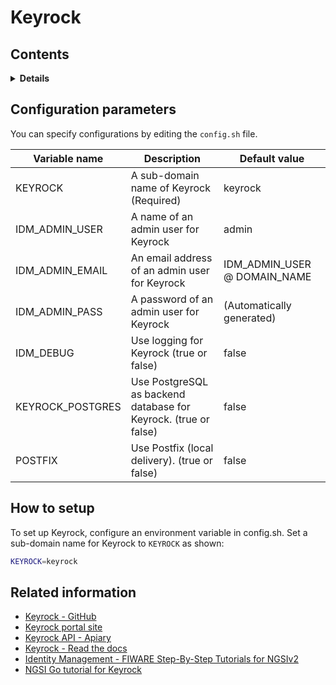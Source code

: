 # Keyrock

## Contents

<details>
<summary><strong>Details</strong></summary>

-   [Configuration parameters](#configuration-parameters)
-   [How to setup](#how-to-setup)
-   [Related information](#related-information)

</details>

## Configuration parameters

You can specify configurations by editing the `config.sh` file.

| Variable name     | Description                                                      | Default value                   |
| ----------------- | ---------------------------------------------------------------- | ------------------------------- |
| KEYROCK           | A sub-domain name of Keyrock (Required)                          | keyrock                         |
| IDM\_ADMIN\_USER  | A name of an admin user for Keyrock                              | admin                           |
| IDM\_ADMIN\_EMAIL | An email address of an admin user for Keyrock                    | IDM\_ADMIN\_USER @ DOMAIN\_NAME |
| IDM\_ADMIN\_PASS  | A password of an admin user for Keyrock                          | (Automatically generated)       |
| IDM\_DEBUG        | Use logging for Keyrock (true or false)                          | false                           |
| KEYROCK\_POSTGRES | Use PostgreSQL as backend database for Keyrock. (true or false)  | false                           |
| POSTFIX           | Use Postfix (local delivery). (true or false)                    | false                           |

## How to setup

To set up Keyrock, configure an environment variable in config.sh.
Set a sub-domain name for Keyrock to `KEYROCK` as shown:

```bash
KEYROCK=keyrock
```

## Related information

-   [Keyrock - GitHub](https://github.com/ging/fiware-idm)
-   [Keyrock portal site](https://keyrock-fiware.github.io/)
-   [Keyrock API - Apiary](https://keyrock.docs.apiary.io/#)
-   [Keyrock - Read the docs](https://fiware-idm.readthedocs.io/)
-   [Identity Management - FIWARE Step-By-Step Tutorials for NGSIv2](https://fiware-tutorials.readthedocs.io/en/latest/identity-management.html)
-   [NGSI Go tutorial for Keyrock](https://ngsi-go.letsfiware.jp/tutorial/keyrock/)

